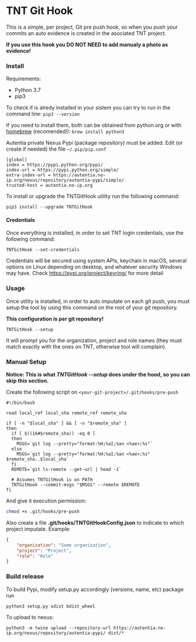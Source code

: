 # TNT Git Hook

This is a simple, per project, Git pre push hook, so when you push your commits an auto evidence is created in the asociated TNT project.

**If you use this hook you DO NOT NEED to add manualy a photo as evidence!**


### Install

Requirements:
- Python 3.7
- pip3

To check if is alredy installed in your sistem you can try to run in the command line: `pip3 --version`

If you need to install them, both can be obtained from python.org or with [homebrew](https://brew.sh/) (recomended!): `brew install python3`

Autentia private Nexus Pypi (package repository) must be added. Edit (or create if needed) the file `~/.pip/pip.conf`

```
[global]
index = https://pypi.python.org/pypi/
index-url = https://pypi.python.org/simple/
extra-index-url = https://autentia.no-ip.org/nexus/repository/autentia-pypi/simple/
trusted-host = autentia.no-ip.org
```

To install or upgrade the TNTGitHook utility run the following command:

```shell script
pip3 install --upgrade TNTGitHook
```


#### Credentials

Once everything is installed, in order to set TNT login credentials, use the following command:

```shell script
TNTGitHook --set-credentials
```

Credentials will be secured using system APIs, keychain in macOS, several options on Linux depending on desktop, and whatever security Windows may have. Check https://pypi.org/project/keyring/ for more detail


### Usage

Once utility is installed, in order to auto imputate on each git push, you must setup the tool by using this command on the root of your git repository.

**This configuration is per git repository!**

```shell script
TNTGitHook --setup
```

It will prompt you for the organization, project and role names (they must match exactly with the ones on TNT, otherwise tool will complain).


### Manual Setup

**Notice: This is what _TNTGitHook --setup_ does under the hood, so you can skip this section.**

Create the following script on `<your-git-project>/.git/hooks/pre-push`

```shell script
#!/bin/bash

read local_ref local_sha remote_ref remote_sha

if [ -n "$local_sha" ] && [ -n "$remote_sha" ]
then
  if [ $((16#$remote_sha)) -eq 0 ]
  then
    MSGS=`git log --pretty="format:%H;%aI;%an <%ae>;%s"`
  else
    MSGS=`git log --pretty="format:%H;%aI;%an <%ae>;%s" $remote_sha..$local_sha`
  fi
  REMOTE=`git ls-remote --get-url | head -1`

  # Assumes TNTGitHook is on PATH
  TNTGitHook --commit-msgs "$MSGS" --remote $REMOTE
fi
```

And give it execution permission:

```bash
chmod +x .git/hooks/pre-push
```

Also create a file **.git/hooks/TNTGitHookConfig.json** to indicate to which project imputate. Example:

```json
{
    "organization": "Some organization",
    "project": "Project",
    "role": "Role"
}
```


### Build release 

To build Pypi, modify setup.py accordingly (versions, name, etc) package run

```shell script
python3 setup.py sdist bdist_wheel
```

To upload to nexus:

```shell script
python3 -m twine upload --repository-url https://autentia.no-ip.org/nexus/repository/autentia-pypi/ dist/*
```
